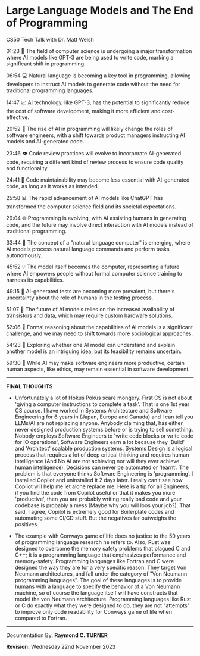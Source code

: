 # Large Language Models and The End of Programming

CS50 Tech Talk with Dr. Matt Welsh


01:23 🚀 The field of computer science is undergoing a major transformation where AI models like GPT-3 are being used to write code, marking a significant shift in programming.

06:54 💻 Natural language is becoming a key tool in programming, allowing developers to instruct AI models to generate code without the need for traditional programming languages.

14:47 📈 AI technology, like GPT-3, has the potential to significantly reduce the cost of software development, making it more efficient and cost-effective.

20:52 🤖 The rise of AI in programming will likely change the roles of software engineers, with a shift towards product managers instructing AI models and AI-generated code.

23:46 👁️ Code review practices will evolve to incorporate AI-generated code, requiring a different kind of review process to ensure code quality and functionality.

24:41 🤖 Code maintainability may become less essential with AI-generated code, as long as it works as intended.

25:58 📊 The rapid advancement of AI models like ChatGPT has transformed the computer science field and its societal expectations.

29:04 🌐 Programming is evolving, with AI assisting humans in generating code, and the future may involve direct interaction with AI models instead of traditional programming.

33:44 💬 The concept of a "natural language computer" is emerging, where AI models process natural language commands and perform tasks autonomously.

45:52 💡 The model itself becomes the computer, representing a future where AI empowers people without formal computer science training to harness its capabilities.

49:15 🤖 AI-generated tests are becoming more prevalent, but there's uncertainty about the role of humans in the testing process.

51:07 🧩 The future of AI models relies on the increased availability of transistors and data, which may require custom hardware solutions.

52:06 🤔 Formal reasoning about the capabilities of AI models is a significant challenge, and we may need to shift towards more sociological approaches.

54:23 🤖 Exploring whether one AI model can understand and explain another model is an intriguing idea, but its feasibility remains uncertain.

59:30 🧠 While AI may make software engineers more productive, certain human aspects, like ethics, may remain essential in software development.

---

**FINAL THOUGHTS**

* Unfortunately a lot of Hokus Pokus scare mongery. First CS is not about 'giving a computer instructions to complete a task'. That is one 1st year CS course. I have worked in Systems Architecture and Software Engineering for 6 years in (Japan, Europe and Canada) and I can tell you LLMs/AI  are not replacing anyone. Anybody claiming that, has either never designed production systems before or is trying to sell something. Nobody employs Software Engineers to 'write code blocks or write code for IO operations', Software Engineers earn a lot because they 'Build' and 'Architect' scalable production systems. Systems Design is a logical process that requires a lot of deep critical thinking and requires human intelligence (And No AI are not achieving nor will they ever achieve human intelligence). Decisions can never be automated or 'learnt'. The problem is that everyone thinks Software Engineering is 'programming'. I installed Copilot and uninstalled it 2 days later. I really can't see how Copilot will help me let alone replace me. Here is a tip for all Engineers, if you find the code from Copilot useful or that it makes you more 'productive', then you are probably writing really bad code and your codebase is probably a mess (Maybe why you will loos your job?). That said, I agree, Copilot is extremely good for Boilerplate codes and automating some CI/CD stuff. But the negatives far outweighs the positives.


* The example with Conways game of life does no justice to the 50 years of programming language research he refers to. Also, Rust was designed to overcome the memory safety problems that plagued C and C++; it is a programming language that emphasizes performance and memory-safety. Programming languages like Fortran and C were designed the way they are for a very specific reason: They target Von Neumann architectures, and fall under the category of "Von Neumann programming languages". The goal of these languages is to provide humans with a language to specify the behavior of a Von Neumann machine, so of course the language itself will have constructs that model the von Neumann architecture. Programming languages like Rust or C do exactly what they were designed to do, they are not "attempts" to improve only code readability for Conways game of life when compared to Fortran.

---

Documentation By: **Raymond C. TURNER**

**Revision:** Wednesday 22nd November 2023
